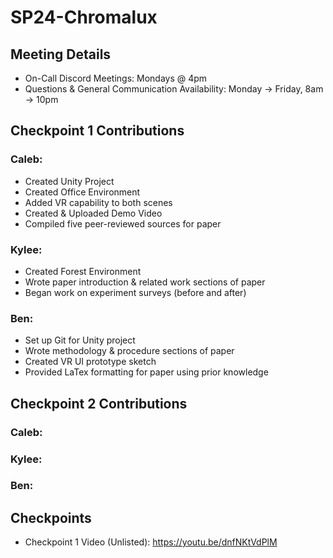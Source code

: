 # SP24-Chromalux

## Meeting Details
* On-Call Discord Meetings: Mondays @ 4pm
* Questions & General Communication Availability: Monday -> Friday, 8am -> 10pm

## Checkpoint 1 Contributions
### Caleb:
* Created Unity Project
* Created Office Environment
* Added VR capability to both scenes
* Created & Uploaded Demo Video
* Compiled five peer-reviewed sources for paper

### Kylee:
* Created Forest Environment
* Wrote paper introduction & related work sections of paper
* Began work on experiment surveys (before and after)

### Ben:
* Set up Git for Unity project
* Wrote methodology & procedure sections of paper
* Created VR UI prototype sketch
* Provided LaTex formatting for paper using prior knowledge

## Checkpoint 2 Contributions
### Caleb:
### Kylee:
### Ben:

## Checkpoints
* Checkpoint 1 Video (Unlisted): https://youtu.be/dnfNKtVdPlM
